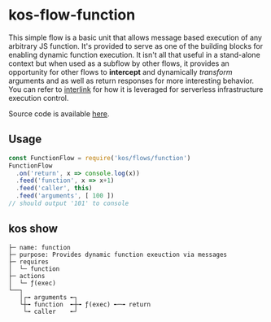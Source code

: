 # kos-flow-function

This simple flow is a basic unit that allows message based execution
of any arbitrary JS function. It's provided to serve as one of the
building blocks for enabling dynamic function execution. It isn't all
that useful in a stand-alone context but when used as a subflow by
other flows, it provides an opportunity for other flows to
**intercept** and dynamically *transform* arguments and as well as
return responses for more interesting behavior. You can refer to
[interlink](http://github.com/corenova/interlink) for how it is
leveraged for serverless infrastructure execution control.

Source code is available [here](./function.js).

## Usage

```js
const FunctionFlow = require('kos/flows/function')
FunctionFlow
  .on('return', x => console.log(x))
  .feed('function', x => x+1)
  .feed('caller', this)
  .feed('arguments', [ 100 ])
// should output '101' to console
```

## kos show

```
├─ name: function
├─ purpose: Provides dynamic function exeuction via messages
├─ requires
│  └─ function
├─ actions
│  └─ ƒ(exec)
└──┐
   │┌╼ arguments ╾┐
   └┼╼ function  ╾┼╼ ƒ(exec) ╾─╼ return
    └╼ caller    ╾┘
```
